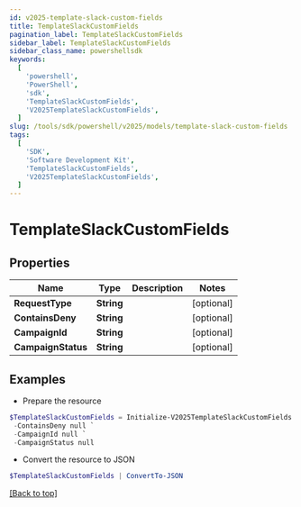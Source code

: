 ```yaml
---
id: v2025-template-slack-custom-fields
title: TemplateSlackCustomFields
pagination_label: TemplateSlackCustomFields
sidebar_label: TemplateSlackCustomFields
sidebar_class_name: powershellsdk
keywords:
  [
    'powershell',
    'PowerShell',
    'sdk',
    'TemplateSlackCustomFields',
    'V2025TemplateSlackCustomFields',
  ]
slug: /tools/sdk/powershell/v2025/models/template-slack-custom-fields
tags:
  [
    'SDK',
    'Software Development Kit',
    'TemplateSlackCustomFields',
    'V2025TemplateSlackCustomFields',
  ]
---
```


# TemplateSlackCustomFields

## Properties

| Name               | Type       | Description | Notes      |
| ------------------ | ---------- | ----------- | ---------- |
| **RequestType**    | **String** |             | [optional] |
| **ContainsDeny**   | **String** |             | [optional] |
| **CampaignId**     | **String** |             | [optional] |
| **CampaignStatus** | **String** |             | [optional] |

## Examples

- Prepare the resource

```powershell
$TemplateSlackCustomFields = Initialize-V2025TemplateSlackCustomFields  -RequestType null `
 -ContainsDeny null `
 -CampaignId null `
 -CampaignStatus null
```

- Convert the resource to JSON

```powershell
$TemplateSlackCustomFields | ConvertTo-JSON
```

[[Back to top]](#)
